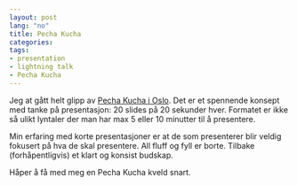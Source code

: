 ```yaml
---
layout: post
lang: "no"
title: Pecha Kucha
categories:
tags:
- presentation
- lightning talk
- Pecha Kucha
---
```


Jeg at gått helt glipp av [Pecha Kucha i Oslo](http://www.pechakucha.org/cities/oslo). Det er et spennende konsept med tanke på presentasjon: 20 slides på 20 sekunder hver. Formatet er ikke så ulikt lyntaler der man har max 5 eller 10 minutter til å presentere.

Min erfaring med korte presentasjoner er at de som presenterer blir veldig fokusert på hva de skal presentere. All fluff og fyll er borte. Tilbake (forhåpentligvis) et klart og konsist budskap.

Håper å få med meg en Pecha Kucha kveld snart.
